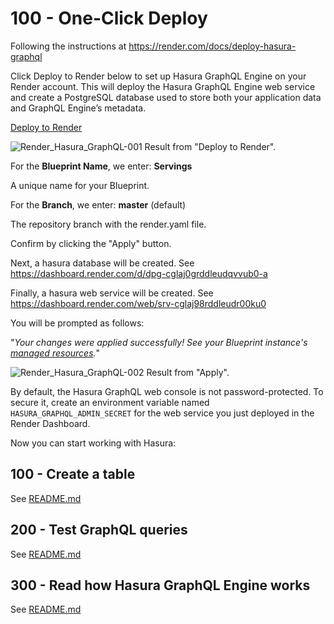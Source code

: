 # 100 - One-Click Deploy

Following the instructions at https://render.com/docs/deploy-hasura-graphql

Click Deploy to Render below to set up Hasura GraphQL Engine on your Render account. This will deploy the Hasura GraphQL Engine web service and create a PostgreSQL database used to store both your application data and GraphQL Engine’s metadata.

[Deploy to Render](https://render.com/deploy?repo=https://github.com/render-examples/hasura-graphql)

![Render_Hasura_GraphQL-001](https://user-images.githubusercontent.com/1499433/229482309-854523b1-c96c-403c-a6f4-a2be534a392c.png)
Result from "Deploy to Render".

For the **Blueprint Name**, we enter: **Servings**

A unique name for your Blueprint.

For the **Branch**, we enter: **master** (default)

The repository branch with the render.yaml file.

Confirm by clicking the "Apply" button.

Next, a hasura database will be created. See https://dashboard.render.com/d/dpg-cglaj0grddleudqvvub0-a

Finally, a hasura web service will be created. See https://dashboard.render.com/web/srv-cglaj98rddleudr00ku0

You will be prompted as follows:

"*Your changes were applied successfully! See your Blueprint instance's [managed resources](https://dashboard.render.com/blueprint/exs-cglaesseoogkndnaou3g/resources).*"

![Render_Hasura_GraphQL-002](https://user-images.githubusercontent.com/1499433/229484456-7110644c-5537-4125-93b1-a3642beb4d97.png)
Result from "Apply".

By default, the Hasura GraphQL web console is not password-protected. To secure it, create an environment variable named ```HASURA_GRAPHQL_ADMIN_SECRET``` for the web service you just deployed in the Render Dashboard.

Now you can start working with Hasura:

## 100 - Create a table

See [README.md](./100/README.md)

## 200 - Test GraphQL queries

See [README.md](./200/README.md)

## 300 - Read how Hasura GraphQL Engine works

See [README.md](./300/README.md)
